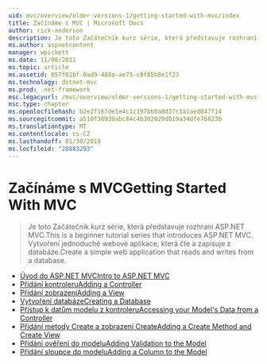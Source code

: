 ```yaml
---
uid: mvc/overview/older-versions-1/getting-started-with-mvc/index
title: Začínáme s MVC | Microsoft Docs
author: rick-anderson
description: Je toto Začátečník kurz série, která představuje rozhraní ASP.NET MVC. Vytvoření jednoduché webové aplikace, která čte a zapisuje z databáze.
ms.author: aspnetcontent
manager: wpickett
ms.date: 11/08/2011
ms.topic: article
ms.assetid: 057f01bf-0ad9-488a-ae75-c8f85b8e1f23
ms.technology: dotnet-mvc
ms.prod: .net-framework
msc.legacyurl: /mvc/overview/older-versions-1/getting-started-with-mvc
msc.type: chapter
ms.openlocfilehash: b2e2f167de1e4c1c197bb0a8d37c1a1aed047f14
ms.sourcegitcommit: a510f38930abc84c4b302029d019a34dfe76823b
ms.translationtype: MT
ms.contentlocale: cs-CZ
ms.lasthandoff: 01/30/2018
ms.locfileid: "28883293"
---
```

<a name="getting-started-with-mvc"></a><span data-ttu-id="f8883-104">Začínáme s MVC</span><span class="sxs-lookup"><span data-stu-id="f8883-104">Getting Started With MVC</span></span>
====================
> <span data-ttu-id="f8883-105">Je toto Začátečník kurz série, která představuje rozhraní ASP.NET MVC.</span><span class="sxs-lookup"><span data-stu-id="f8883-105">This is a beginner tutorial series that introduces ASP.NET MVC.</span></span> <span data-ttu-id="f8883-106">Vytvoření jednoduché webové aplikace, která čte a zapisuje z databáze.</span><span class="sxs-lookup"><span data-stu-id="f8883-106">Create a simple web application that reads and writes from a database.</span></span>


- [<span data-ttu-id="f8883-107">Úvod do ASP.NET MVC</span><span class="sxs-lookup"><span data-stu-id="f8883-107">Intro to ASP.NET MVC</span></span>](getting-started-with-mvc-part1.md)
- [<span data-ttu-id="f8883-108">Přidání kontroleru</span><span class="sxs-lookup"><span data-stu-id="f8883-108">Adding a Controller</span></span>](getting-started-with-mvc-part2.md)
- [<span data-ttu-id="f8883-109">Přidání zobrazení</span><span class="sxs-lookup"><span data-stu-id="f8883-109">Adding a View</span></span>](getting-started-with-mvc-part3.md)
- [<span data-ttu-id="f8883-110">Vytvoření databáze</span><span class="sxs-lookup"><span data-stu-id="f8883-110">Creating a Database</span></span>](getting-started-with-mvc-part4.md)
- [<span data-ttu-id="f8883-111">Přístup k datům modelu z kontroleru</span><span class="sxs-lookup"><span data-stu-id="f8883-111">Accessing your Model's Data from a Controller</span></span>](getting-started-with-mvc-part5.md)
- [<span data-ttu-id="f8883-112">Přidání metody Create a zobrazení Create</span><span class="sxs-lookup"><span data-stu-id="f8883-112">Adding a Create Method and Create View</span></span>](getting-started-with-mvc-part6.md)
- [<span data-ttu-id="f8883-113">Přidání ověření do modelu</span><span class="sxs-lookup"><span data-stu-id="f8883-113">Adding Validation to the Model</span></span>](getting-started-with-mvc-part7.md)
- [<span data-ttu-id="f8883-114">Přidání sloupce do modelu</span><span class="sxs-lookup"><span data-stu-id="f8883-114">Adding a Column to the Model</span></span>](getting-started-with-mvc-part8.md)
